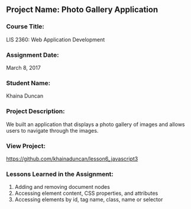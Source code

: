 ## Project Name:  Photo Gallery Application

### Course Title:
LIS 2360:  Web Application Development

### Assignment Date:  
March 8, 2017

### Student Name:  
Khaina Duncan

### Project Description:
We built an application that displays a photo gallery of images and allows users
to navigate through the images.

### View Project:
https://github.com/khainaduncan/lesson6_javascript3

### Lessons Learned in the Assignment:
1. Adding and removing document nodes
2. Accessing element content, CSS properties, and attributes
3. Accessing elements by id, tag name, class, name or selector
